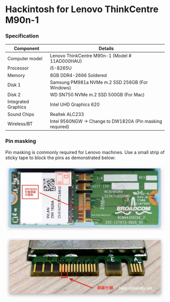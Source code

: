 # Hackintosh for Lenovo ThinkCentre M90n-1

### Specification

| Component           | Details                                                   |
| ------------------- | --------------------------------------------------------- |
| Computer model      | Lenovo ThinkCentre M90n-1 (Model # 11AD000HAU)            |
| Processor           | i5-8265U                                                  |
| Memory              | 8GB DDR4-2666 Soldered                                    |
| Disk 1              | Samsung PM981a NVMe m.2 SSD 256GB (For Windows)           |
| Disk 2              | WD SN750 NVMe m.2 SSD 500GB (For Mac)                     |
| Integrated Graphics | Intel UHD Graphics 620                                    |
| Sound Chips         | Realtek ALC233                                            |
| Wireless/BT         | Intel 9560NGW -> Change to DW1820A (Pin masking required) |


### Pin masking
Pin masking is commonly required for Lenovo machines. Use a small strip of sticky tape to block the pins as demonstrated below:

![Picture 1](DW1820A_Cover_pins.jpg)

![Picture 2](DW1820A_pins_masking2.png)

